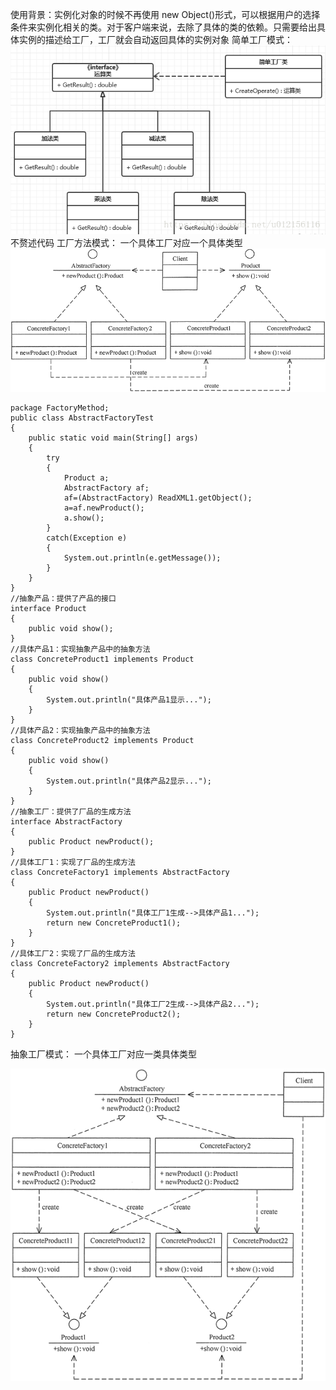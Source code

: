 使用背景：实例化对象的时候不再使用 new Object()形式，可以根据用户的选择条件来实例化相关的类。对于客户端来说，去除了具体的类的依赖。只需要给出具体实例的描述给工厂，工厂就会自动返回具体的实例对象
简单工厂模式：
![图1](工厂模式_图1.png)
不赘述代码
工厂方法模式：
一个具体工厂对应一个具体类型
![图2](工厂模式_图2.png)
```
package FactoryMethod;
public class AbstractFactoryTest
{
    public static void main(String[] args)
    {
        try
        {
            Product a;
            AbstractFactory af;
            af=(AbstractFactory) ReadXML1.getObject();
            a=af.newProduct();
            a.show();
        }
        catch(Exception e)
        {
            System.out.println(e.getMessage());
        }
    }
}
//抽象产品：提供了产品的接口
interface Product
{
    public void show();
}
//具体产品1：实现抽象产品中的抽象方法
class ConcreteProduct1 implements Product
{
    public void show()
    {
        System.out.println("具体产品1显示...");
    }
}
//具体产品2：实现抽象产品中的抽象方法
class ConcreteProduct2 implements Product
{
    public void show()
    {
        System.out.println("具体产品2显示...");
    }
}
//抽象工厂：提供了厂品的生成方法
interface AbstractFactory
{
    public Product newProduct();
}
//具体工厂1：实现了厂品的生成方法
class ConcreteFactory1 implements AbstractFactory
{
    public Product newProduct()
    {
        System.out.println("具体工厂1生成-->具体产品1...");
        return new ConcreteProduct1();
    }
}
//具体工厂2：实现了厂品的生成方法
class ConcreteFactory2 implements AbstractFactory
{
    public Product newProduct()
    {
        System.out.println("具体工厂2生成-->具体产品2...");
        return new ConcreteProduct2();
    }
}
```
抽象工厂模式：
一个具体工厂对应一类具体类型

![图3](工厂模式_图3.png)